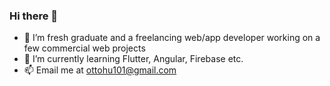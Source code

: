 ### Hi there 👋
- 🔭 I’m fresh graduate and a freelancing web/app developer working on a few commercial web projects
- 🌱 I’m currently learning Flutter, Angular, Firebase etc.
- 📫 Email me at ottohu101@gmail.com
